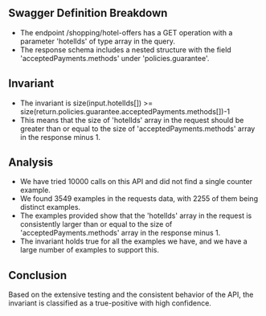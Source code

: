 ## Swagger Definition Breakdown
- The endpoint /shopping/hotel-offers has a GET operation with a parameter 'hotelIds' of type array in the query.
- The response schema includes a nested structure with the field 'acceptedPayments.methods' under 'policies.guarantee'.

## Invariant
- The invariant is size(input.hotelIds[]) >= size(return.policies.guarantee.acceptedPayments.methods[])-1
- This means that the size of 'hotelIds' array in the request should be greater than or equal to the size of 'acceptedPayments.methods' array in the response minus 1.

## Analysis
- We have tried 10000 calls on this API and did not find a single counter example.
- We found 3549 examples in the requests data, with 2255 of them being distinct examples.
- The examples provided show that the 'hotelIds' array in the request is consistently larger than or equal to the size of 'acceptedPayments.methods' array in the response minus 1.
- The invariant holds true for all the examples we have, and we have a large number of examples to support this.

## Conclusion
Based on the extensive testing and the consistent behavior of the API, the invariant is classified as a true-positive with high confidence.
